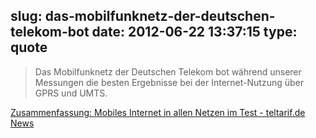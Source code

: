 slug: das-mobilfunknetz-der-deutschen-telekom-bot
date: 2012-06-22 13:37:15
type: quote
---

> Das Mobilfunknetz der Deutschen Telekom bot während unserer Messungen die besten Ergebnisse bei der Internet-Nutzung über GPRS und UMTS.

[Zusammenfassung: Mobiles Internet in allen Netzen im Test - teltarif.de News](http://www.teltarif.de/netztest-mobiles-internet-gprs-umts/news/47187.html?page=2)
